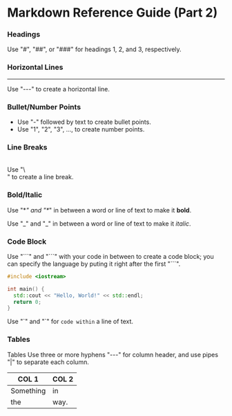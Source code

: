 # Markdown Reference Guide (Part 2)

### Headings

Use "#", "##", or "###" for headings 1, 2, and 3, respectively.

### Horizontal Lines
---
Use "---" to create a horizontal line.

### Bullet/Number Points

- Use "-" followed by text to create bullet points.
- Use "1", "2", "3", ..., to create number points.

### Line Breaks

<br>
Use "\<br>" to create a line break.

### Bold/Italic

Use "\**" and "\**" in between a word or line of text to make it **bold**.

Use "\_" and "\_" in between a word or line of text to make it _italic_.


### Code Block

Use "\```" and "\```" with your code in between to create a code block; you can specify the language by puting it right after the first "```".

```cpp
#include <iostream>

int main() {
  std::cout << "Hello, World!" << std::endl;
  return 0;
}
```

Use "\`" and "\`" for `code within` a line of text.


### Tables

Tables
Use three or more hyphens "---" for column header, and use pipes "|" to separate each column.

| COL 1      | COL 2        |
| ----------- | ----------- |
| Something   | in          |
| the         | way.        |